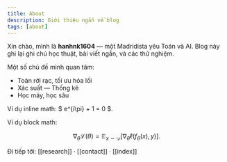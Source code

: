 ```yaml
---
title: About
description: Giới thiệu ngắn về blog
tags: [about]
---
```


Xin chào, mình là **hanhnk1604** — một Madridista yêu Toán và AI. Blog này ghi lại ghi chú học thuật, bài viết ngắn, và các thử nghiệm.

Một số chủ đề mình quan tâm:

- Toán rời rạc, tối ưu hóa lồi
- Xác suất — Thống kê
- Học máy, học sâu

Ví dụ inline math: $ e^{i\pi} + 1 = 0 $.

Ví dụ block math:

$$
\nabla_\theta \mathcal{L}(\theta) = \mathbb{E}_{x \sim \mathcal{D}}\big[ \nabla_\theta \ell(f_\theta(x), y) \big].
$$

Đi tiếp tới: [[research]] · [[contact]] · [[index]]


